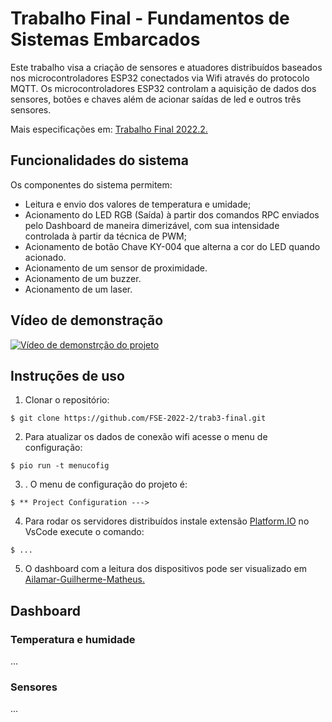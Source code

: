 # Trabalho Final - Fundamentos de Sistemas Embarcados

Este trabalho visa a criação de sensores e atuadores distribuídos baseados nos microcontroladores ESP32 conectados via Wifi através do protocolo MQTT.
Os microcontroladores ESP32 controlam a aquisição de dados dos sensores, botões e chaves além de acionar saídas de led e outros três sensores.

Mais especificações em: [Trabalho Final 2022.2.](https://gitlab.com/fse_fga/trabalhos-2022_2/trabalho-final-2022-2)

## Funcionalidades do sistema

Os componentes do sistema permitem:

- Leitura e envio dos valores de temperatura e umidade;
- Acionamento do LED RGB (Saída) à partir dos comandos RPC enviados pelo Dashboard de maneira dimerizável, com sua intensidade controlada à partir da técnica de PWM;
- Acionamento de botão Chave KY-004 que alterna a cor do LED quando acionado.
- Acionamento de um sensor de proximidade.
- Acionamento de um buzzer.
- Acionamento de um laser.

## Vídeo de demonstração 

[![Vídeo de demonstrção do projeto]()](https://)

## Instruções de uso

1. Clonar o repositório:

```
$ git clone https://github.com/FSE-2022-2/trab3-final.git
```

2. Para atualizar os dados de conexão wifi acesse o menu de configuração:
```
$ pio run -t menucofig
```

3. . O menu de configuração do projeto é: 
```
$ ** Project Configuration --->
```

4. Para rodar os servidores distribuídos instale extensão [Platform.IO](https://platformio.org/) no VsCode execute o comando: 

```
$ ...
```

5. O dashboard com a leitura dos dispositivos pode ser visualizado em [Ailamar-Guilherme-Matheus.](http://164.41.98.25:443/dashboards/43358ba0-aa58-11ed-8436-09bf763c9306)

## Dashboard

### Temperatura e humidade
...

### Sensores
...

